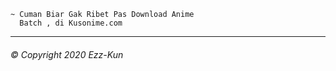 ```
~ Cuman Biar Gak Ribet Pas Download Anime 
  Batch , di Kusonime.com
```



----------
###### © Copyright 2020 Ezz-Kun
